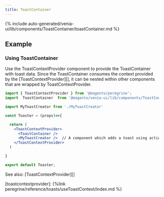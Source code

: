 ```yaml
---
title: ToastContainer
---
```


<!--
The reference doc content is generated automatically from the source code.
To update this section, update the doc blocks in the source code
-->

{% include auto-generated/venia-ui/lib/components/ToastContainer/toastContainer.md %}

## Example

### Using ToastContainer

Use the ToastContextProvider component to provide the ToastContainer with toast data.
Since the ToastContainer consumes the context provided by the [ToastContextProvider][],
it can be nested within other components that are wrapped by ToastContextProvider.

```jsx
import { ToastContextProvider } from '@magento/peregrine';
import  ToastContainer  from '@magento/venia-ui/lib/components/ToastContainer'

import MyToastCreator from './MyToastCreator'

const Toaster = (props)=>{

  return (
    <ToastContextProvider>
      <ToastContainer />
      <MyToastCreator />  // A component which adds a toast using actions.
    </ToastContextProvider>
  )

}

export default Toaster;
```

See also: [ToastContextProvider][]

[toastcontextprovider]: {%link peregrine/reference/toasts/useToastContext/index.md %}
